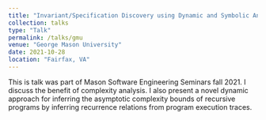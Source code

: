 ```yaml
---
title: "Invariant/Specification Discovery using Dynamic and Symbolic Analyses"
collection: talks
type: "Talk"
permalink: /talks/gmu
venue: "George Mason University"
date: 2021-10-28
location: "Fairfax, VA"
---
```


This is talk was part of Mason Software Engineering Seminars fall 2021. I discuss the benefit of complexity analysis. I also present a novel dynamic approach for inferring the asymptotic complexity bounds of recursive programs by inferring recurrence relations from program execution traces.
